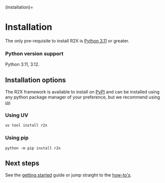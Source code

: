 (installation)=
# Installation


The only pre-requisite to install R2X is [Python
3.11](https://www.python.org/downloads/release/python-3110/) or greater.


### Python version support

Python 3.11, 3.12.


## Installation options

The R2X framework is available to install on
[PyPI](https://pypi.org/project/r2x/) and can be installed using any python
package manager of your preference, but we recommend using
[uv](https://docs.astral.sh/uv/getting-started/installation/).


### Using UV

```console
uv tool install r2x
```

### Using pip

```console
python -m pip install r2x
```

## Next steps

See the [getting started](#getting-started) guide or jump straight to the [how-to's](#howtos).
